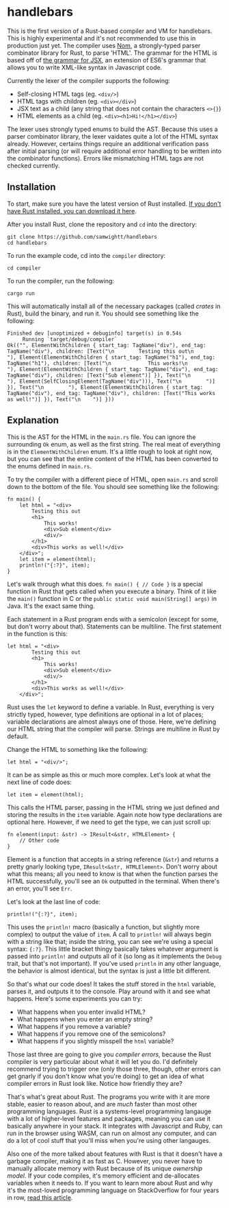 # handlebars

This is the first version of a Rust-based compiler and VM for handlebars. This is highly experimental and it's not recommended to use this in production just yet.
The compiler uses [Nom](https://github.com/Geal/nom), a strongly-typed parser combinator library for Rust, to parse 'HTML'. The grammar for the HTML is based off of 
[the grammar for JSX](https://facebook.github.io/jsx/), an extension of ES6's grammar that allows you to write XML-like syntax in Javascript code.

Currently the lexer of the compiler supports the following:

- Self-closing HTML tags (eg. `<div/>`)
- HTML tags with children (eg. `<div></div>`)
- JSX text as a child (any string that does not contain the characters `<>{}`)
- HTML elements as a child (eg. `<div><h1>Hi!</h1></div>`)

The lexer uses strongly typed enums to build the AST. Because this uses a parser combinator library, the lexer vaidates quite a lot of the HTML syntax already. 
However, certains things require an additional verification pass after initial parsing (or will require additional error handling to be written into the combinator
functions). Errors like mismatching HTML tags are not checked currently.

## Installation

To start, make sure you have the latest version of Rust installed. [If you don't have Rust installed, you can download it here](https://www.rust-lang.org/tools/install).

After you install Rust, clone the repository and `cd` into the directory:

```
git clone https://github.com/samwightt/handlebars
cd handlebars
```

To run the example code, cd into the `compiler` directory:

```
cd compiler
```

To run the compiler, run the following:

```
cargo run
```

This will automatically install all of the necessary packages (called *crates* in Rust), build the binary, and run it. You should see something like the following:

```
Finished dev [unoptimized + debuginfo] target(s) in 0.54s
     Running `target/debug/compiler`
Ok(("", ElementWithChildren { start_tag: TagName("div"), end_tag: TagName("div"), children: [Text("\n        Testing this out\n        "), Element(ElementWithChildren { start_tag: TagName("h1"), end_tag: TagName("h1"), children: [Text("\n            This works!\n            "), Element(ElementWithChildren { start_tag: TagName("div"), end_tag: TagName("div"), children: [Text("Sub element")] }), Text("\n            "), Element(SelfClosingElement(TagName("div"))), Text("\n        ")] }), Text("\n        "), Element(ElementWithChildren { start_tag: TagName("div"), end_tag: TagName("div"), children: [Text("This works as well!")] }), Text("\n    ")] }))
```

## Explanation

This is the AST for the HTML in the `main.rs` file. You can ignore the surrounding `Ok` enum, as well as the first string. The real meat of everything is in the `ElementWithChildren` enum. It's a little rough to look at right now, but you can see that the entire content of the HTML has been converted to the enums defined in `main.rs`.

To try the compiler with a different piece of HTML, open `main.rs` and scroll down to the bottom of the file. You should see something like the following:

```
fn main() {
    let html = "<div>
        Testing this out
        <h1>
            This works!
            <div>Sub element</div>
            <div/>
        </h1>
        <div>This works as well!</div>
    </div>";
    let item = element(html);
    println!("{:?}", item);
}
```

Let's walk through what this does. `fn main() { // Code }` is a special function in Rust that gets called when you execute a binary. Think of it like the `main()` function in C or the `public static void main(String[] args)` in Java. It's the exact same thing.

Each statement in a Rust program ends with a semicolon (except for some, but don't worry about that). Statements can be multiline. The first statement in the function is this:

```
let html = "<div>
        Testing this out
        <h1>
            This works!
            <div>Sub element</div>
            <div/>
        </h1>
        <div>This works as well!</div>
    </div>";
```

Rust uses the `let` keyword to define a variable. In Rust, everything is very strictly typed, however, type definitions are optional in a lot of places; variable declarations are almost always one of those. Here, we're defining our HTML string that the compiler will parse. Strings are multiline in Rust by default.

Change the HTML to something like the following:

```
let html = "<div/>";
```

It can be as simple as this or much more complex. Let's look at what the next line of code does:

```
let item = element(html);
```

This calls the HTML parser, passing in the HTML string we just defined and storing the results in the `item` variable. Again note how type declarations are optional here. However, if we need to get the type, we can just scroll up:

```
fn element(input: &str) -> IResult<&str, HTMLElement> {
    // Other code
}
```

Element is a function that accepts in a string reference (`&str`) and returns a pretty gnarly looking type, `IResult<&str, HTMLElement>`. Don't worry about what this means; all you need to know is that when the function parses the HTML successfully, you'll see an `Ok` outputted in the terminal. When there's an error, you'll see `Err`.

Let's look at the last line of code:

```
println!("{:?}", item);
```

This uses the `println!` macro (basically a function, but slightly more complex) to output the value of `item`. A call to `println!` will always begin with a string like that; inside the string, you can see we're using a special syntax: `{:?}`. This little bracket thingy basically takes whatever argument is passed into `println!` and outputs all of it (so long as it implements the `Debug` trait, but that's not important). If you've used `println` in any other language, the behavior is almost identical, but the syntax is just a little bit different.

So that's what our code does! It takes the stuff stored in the `html` variable, parses it, and outputs it to the console. Play around with it and see what happens. Here's some experiments you can try:

- What happens when you enter invalid HTML?
- What happens when you enter an empty string?
- What happens if you remove a variable?
- What happens if you remove one of the semicolons?
- What happens if you slightly misspell the `html` variable?

Those last three are going to give you *compiler errors*, because the Rust compiler is very particular about what it will let you do. I'd definitely recommend trying to trigger one (only those three, though, other errors can get gnarly if you don't know what you're doing) to get an idea of what compiler errors in Rust look like. Notice how friendly they are?

That's what's great about Rust. The programs you write with it are more stable, easier to reason about, and are *much* faster than most other programming languages.
Rust is a systems-level programming langauge with a lot of higher-level features and packages, meaning you can use it basically anywhere in your stack. It integrates
with Javascript and Ruby, can run in the browser using WASM, can run on almost any computer, and can do a lot of cool stuff that you'll miss when you're
using other langauges.

Also one of the more talked about features with Rust is that it doesn't have a garbage compiler, making it as fast as C. However, you never have to manually
allocate memory with Rust because of its unique *ownership model*. If your code compiles, it's memory efficient and de-allocates variables when it needs to.
If you want to learn more about Rust and why it's the most-loved programming language on StackOverflow for four years in row, [read this article](https://stackoverflow.blog/2020/01/20/what-is-rust-and-why-is-it-so-popular/#:~:text=One%20of%20the%20biggest%20benefits,and%20can%20be%20cleaned%20up.).